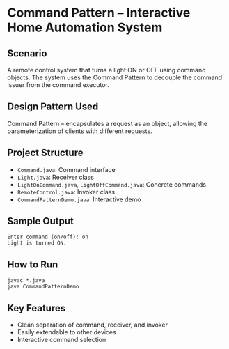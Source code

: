 # Command Pattern – Interactive Home Automation System

## Scenario
A remote control system that turns a light ON or OFF using command objects. The system uses the Command Pattern to decouple the command issuer from the command executor.

## Design Pattern Used
Command Pattern – encapsulates a request as an object, allowing the parameterization of clients with different requests.

## Project Structure
- `Command.java`: Command interface
- `Light.java`: Receiver class
- `LightOnCommand.java`, `LightOffCommand.java`: Concrete commands
- `RemoteControl.java`: Invoker class
- `CommandPatternDemo.java`: Interactive demo

## Sample Output
```
Enter command (on/off): on
Light is turned ON.
```

## How to Run
```
javac *.java
java CommandPatternDemo
```

## Key Features
- Clean separation of command, receiver, and invoker
- Easily extendable to other devices
- Interactive command selection
